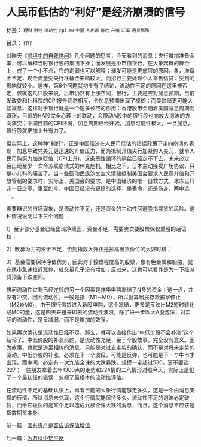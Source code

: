 # 人民币低估的“利好”是经济崩溃的信号

标签： `理财` `财经` `流动性` `cpi` `m0` `中国` `人民币` `低估` `升值` `汇率` `通货膨胀` 

目录： `打印`

对昨天《[顺境中的自我拷问](../../../2007/10/13/顺境中自我拷问：顺利还能对多久？.md)》几个问题的思考，今天看到的消息：央行增加准备金率，可以解释当时银行股的集团下挫；而发展是小市值银行，在大象起舞的舞台上，成了一个小不点，它的走弱也可以解释；浦发可能是更底层的原因，象，准备金不足，现金流量受央行准备金影响较大，而招行主要处理个人零售信贷，受到的影响就较小。这样，第6个问题就初步有了结论，流动性不足的原因在这里被否定，仅就这几只股来说，后市仍然有上涨空间，银行，主要是应对加息预期，目前发改委和社科院的CPI报告截然相反，令加息预期出现了模糊；而美联储更可能大幅减息。这样对于银行就是一个短多长空的作用：香港股市会随着美国减息周期而跟涨，目前的HA股完全心理上的联动，会带动A股中的银行股也向放大泡沫的方向演变；中国目前的CPI环境，加息周期已经开始，加息可能性极大，一旦加息，银行股就更加上升有力了。



但实际上，这种种“利好”，正是中国经济在人民币低估的错误政策下走向崩溃的表现：加息导致兑美元更迅速的升值压力，而为抵制升值央行加紧购入美元，就令人民币购买力加速贬值（CPI上升)，这条恶性循环的钢丝已经走不下去，未来必定会出现至少一次令苏联崩溃式的休克危机，相比之下，日本主动接受广场协议，只是小儿科的痛苦了。当一些鼓动民族沙文主义情绪抵制美国会要求人民币升值和开放管制的要求时，实际上，美国会的要求，是中国经济的唯一自救方式。冰冻三尺非一日之寒，事至如今，中国已经没有更好的选择，是丢命，还是伤身，两中选一。



需要辨识的市场现象，是流动性不足，还是资金的主动性回避股指期货的风险。这种情况说明以下三个问题 ：

1）至少部分基金已经出现净赎回，资金不足，需要卖次要股票保权重股的话语权；

2）散募为主的资金不足，否则指数大升正是拉高出货价位的大好时机；

3）基金需要保持净值优势，因此对于控盘程度高的股票，象有色金属和船舶，就在尾市急速拉近涨停，成交量几乎没有增加；反过来，这也可以看作是为一下级派货预备下跌空间。



拷问流动性过剩已经逆转的另一个因素是神华申购冻结了N多的资金；这一点，并没有冲突。因为流动性，一般是指（M1－M0），所以就算居民存款搬家停止（M2》》M0），由于银行信贷进入新股申购，这个冻结，更多是反映出M2短时转化成M0的量，这是四天来迅来即去的流动性波浪，除了进一步吹大A股泡沫，对实际的流动性，是呈减弱，而不是增加的效强。



如果再次确认是流动性已经不足，那么，就可以直接作出“中低价股不会补涨”这个结论了。中低价股的补涨前题，是流动性充足，至于个股故事，完全没有意义。因为故事，也就是道里相传的消息，只能是对过去走势的确认，而不是对将来走势的驱动。中低价股的补涨，必须在下一个波段，可能是反弹，也可能是下一个牛市才出现。而中间，必定有一次九族全诛的大跌暴跌，规模一定超过530，更不要谈227；一些朋友拿着去年1300点的走势和224情的二八情形对照今天，实际上是犯了一个最初级的错误：忽视了最根本的流动性评估。



在流动性不足的基础认识上，再看目前的大象行情能够走多久，这是一个由消息支撑的行情，所以消息未兑现，这个行情就能保持多久。流动性不足的泡沫必定破裂，而令它破裂的是某个足以造成九族全诛大跌的消息，而且，这个消息不应该是指数期货本身。



前一篇：[国有资产是否应该保值增值](../../../2007/10/13/国有资产是否应该保值增值.md)

后一篇：[为万科中铝平反](../../../2007/10/15/为万科中铝平反.md)